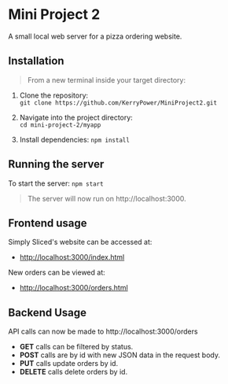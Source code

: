 # Mini Project 2

A small local web server for a pizza ordering website. 

## Installation 

>From a new terminal inside your target directory:

1. Clone the repository:  
`git clone https://github.com/KerryPower/MiniProject2.git`

2. Navigate into the project directory:     
`cd mini-project-2/myapp`

3. Install dependencies:
`npm install`
    

## Running the server

To start the server:
`npm start`
            
>The server will now run on http://localhost:3000.

## Frontend usage 

Simply Sliced's website can be accessed at:
- [http://localhost:3000/index.html](http://localhost:3000/index.html)

New orders can be viewed at: 
- [http://localhost:3000/orders.html](http://localhost:3000/orders.html)

## Backend Usage

API calls can now be made to http://localhost:3000/orders

- **GET** calls can be filtered by status.  
- **POST** calls are by id with new JSON data in the request body.   
- **PUT** calls update orders by id.  
- **DELETE** calls delete orders by id.
